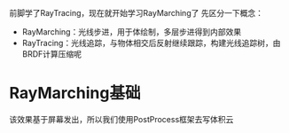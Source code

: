 前脚学了RayTracing，现在就开始学习RayMarching了
先区分一下概念：
- RayMarching：光线步进，用于体绘制，多层步进得到内部效果
- RayTracing：光线追踪，与物体相交后反射继续跟踪，构建光线追踪树，由BRDF计算压缩呢

# RayMarching基础
该效果基于屏幕发出，所以我们使用PostProcess框架去写体积云

